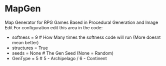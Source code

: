 # MapGen
Map Generator for RPG Games
Based in Procedural Generation and Image Edit
For configuration edit this area in the code:
* softness = 9  # How Many times the softness code will run (More doesnt mean better)
* structures = True
* seeds = None  # The Gen Seed (None = Random)
* GenType = 5  # 5 - Archipelago / 6 - Continent
